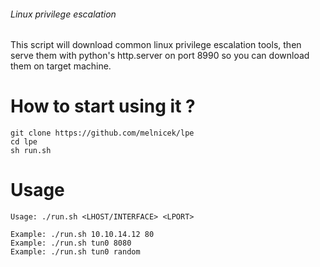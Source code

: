 ###### Linux privilege escalation

This script will download common linux privilege escalation tools, then serve them with python's http.server on port 8990 so you can download them on target machine.

# How to start using it ?

```
git clone https://github.com/melnicek/lpe
cd lpe
sh run.sh
```

# Usage

```           
Usage: ./run.sh <LHOST/INTERFACE> <LPORT>

Example: ./run.sh 10.10.14.12 80
Example: ./run.sh tun0 8080
Example: ./run.sh tun0 random
```
